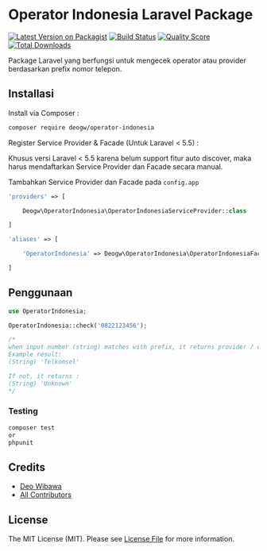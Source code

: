 # Operator Indonesia Laravel Package

[![Latest Version on Packagist](https://img.shields.io/packagist/v/deogw/operator-indonesia.svg?style=flat-square)](https://packagist.org/packages/deogw/operator-indonesia)
[![Build Status](https://img.shields.io/travis/deogw/operator-indonesia/master.svg?style=flat-square)](https://travis-ci.org/deogw/operator-indonesia)
[![Quality Score](https://img.shields.io/scrutinizer/g/deogw/operator-indonesia.svg?style=flat-square)](https://scrutinizer-ci.com/g/deogw/operator-indonesia)
[![Total Downloads](https://img.shields.io/packagist/dt/deogw/operator-indonesia.svg?style=flat-square)](https://packagist.org/packages/deogw/operator-indonesia)

Package Laravel yang berfungsi untuk mengecek operator atau provider berdasarkan prefix nomor telepon.

## Installasi

Install via Composer :

```bash
composer require deogw/operator-indonesia
```

Register Service Provider & Facade (Untuk Laravel < 5.5) :

Khusus versi Laravel < 5.5 karena belum support fitur auto discover, maka harus mendaftarkan Service Provider dan Facade secara manual.

Tambahkan Service Provider dan Facade pada `config.app`

``` php
'providers' => [

    Deogw\OperatorIndonesia\OperatorIndonesiaServiceProvider::class

]
```

``` php
'aliases' => [

    'OperatorIndonesia' => Deogw\OperatorIndonesia\OperatorIndonesiaFacade::class

]
```

## Penggunaan

``` php
use OperatorIndonesia;

OperatorIndonesia::check('0822123456');

/*
when input number (string) matches with prefix, it returns provider / operator name.
Example result:
(String) 'Telkomsel'

If not, it returns :
(String) 'Unknown'
*/
```

### Testing

``` bash
composer test 
or 
phpunit
```

## Credits

- [Deo Wibawa](https://github.com/deogw)
- [All Contributors](../../contributors)

## License

The MIT License (MIT). Please see [License File](LICENSE.md) for more information.
